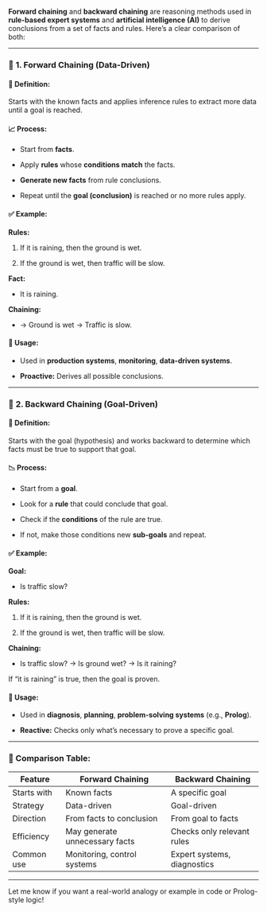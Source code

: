 **Forward chaining** and **backward chaining** are reasoning methods used in **rule-based expert systems** and **artificial intelligence (AI)** to derive conclusions from a set of facts and rules. Here’s a clear comparison of both:

---

### 🔁 **1. Forward Chaining (Data-Driven)**

#### 📌 Definition:

Starts with the known facts and applies inference rules to extract more data until a goal is reached.

#### 📈 Process:

- Start from **facts**.
    
- Apply **rules** whose **conditions match** the facts.
    
- **Generate new facts** from rule conclusions.
    
- Repeat until the **goal (conclusion)** is reached or no more rules apply.
    

#### ✅ Example:

**Rules:**

1. If it is raining, then the ground is wet.
    
2. If the ground is wet, then traffic will be slow.
    

**Fact:**

- It is raining.
    

**Chaining:**

- → Ground is wet → Traffic is slow.
    

#### 🔧 Usage:

- Used in **production systems**, **monitoring**, **data-driven systems**.
    
- **Proactive:** Derives all possible conclusions.
    

---

### 🔁 **2. Backward Chaining (Goal-Driven)**

#### 📌 Definition:

Starts with the goal (hypothesis) and works backward to determine which facts must be true to support that goal.

#### 📉 Process:

- Start from a **goal**.
    
- Look for a **rule** that could conclude that goal.
    
- Check if the **conditions** of the rule are true.
    
- If not, make those conditions new **sub-goals** and repeat.
    

#### ✅ Example:

**Goal:**

- Is traffic slow?
    

**Rules:**

1. If it is raining, then the ground is wet.
    
2. If the ground is wet, then traffic will be slow.
    

**Chaining:**

- Is traffic slow? → Is ground wet? → Is it raining?
    

If “it is raining” is true, then the goal is proven.

#### 🔧 Usage:

- Used in **diagnosis**, **planning**, **problem-solving systems** (e.g., **Prolog**).
    
- **Reactive:** Checks only what’s necessary to prove a specific goal.
    

---

### 🔄 Comparison Table:

|Feature|Forward Chaining|Backward Chaining|
|---|---|---|
|Starts with|Known facts|A specific goal|
|Strategy|Data-driven|Goal-driven|
|Direction|From facts to conclusion|From goal to facts|
|Efficiency|May generate unnecessary facts|Checks only relevant rules|
|Common use|Monitoring, control systems|Expert systems, diagnostics|

---

Let me know if you want a real-world analogy or example in code or Prolog-style logic!